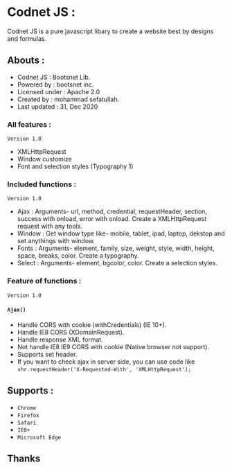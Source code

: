 # Codnet JS :
Codnet JS is a pure javascript libary to create a website best by designs and formulas.

## Abouts :
   * Codnet JS : Bootsnet Lib.
   * Powered by : bootsnet inc.
   * Licensed under : Apache 2.0
   * Created by : mohammad sefatullah.
   * Last updated : 31, Dec 2020

 ### All features :
  ```Version 1.0```
  * XMLHttpRequest
  * Window customize
  * Font and selection styles (Typography 1)

 ### Included functions :
 ```Version 1.0```
  * Ajax : Arguments- url, method, credential, requestHeader, section, success with onload, error with onload. Create a XMLHttpRequest request with any tools.
  * Window : Get window type like- mobile, tablet, ipad, laptop, dekstop and set anythings with window.
  * Fonts : Arguments- element, family, size, weight, style, width, height, space, breaks, color. Create a typography.
  * Select : Arguments- element, bgcolor, color. Create a selection styles.
  
 ### Feature of functions :
  ```Version 1.0```
 #### `Ajax()`
   * Handle CORS with cookie (withCredentials) (IE 10+).
   * Handle IE8 CORS (XDomainRequest).
   * Handle response XML format.
   * Not handle IE8 IE9 CORS with cookie (Native browser not support).
   * Supports set header.
   * If you want to check ajax in server side, you can use code like `xhr.requestHeader('X-Requested-With', 'XMLHttpRequest');`


## Supports :
* ``Chrome``
* ``Firefox``
* ``Safari``
* ``IE8+``
* ``Microsoft Edge``

## Thanks

